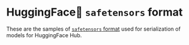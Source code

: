 <!--
SPDX-FileCopyrightText: 2022 KOLANICH
SPDX-License-Identifier: Unlicense
-->

# HuggingFace🤗 `safetensors` format

These are the samples of [`safetensors` format](https://github.com/huggingface/safetensors) used for serialization of models for HuggingFace Hub.
